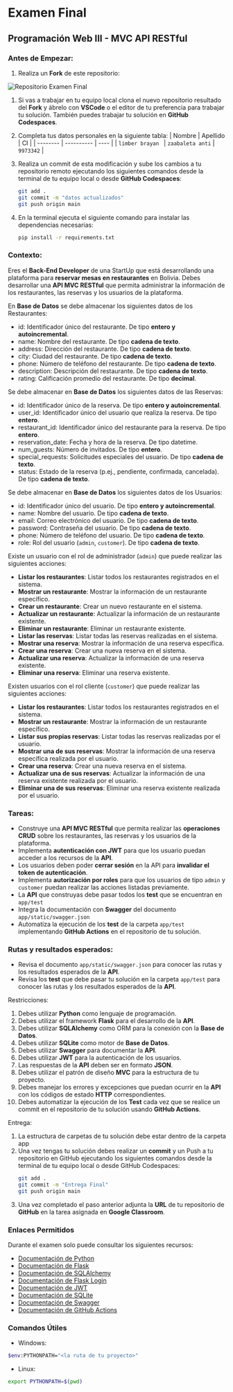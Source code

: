 # Examen Final
## Programación Web III - MVC API RESTful

### Antes de Empezar:

1. Realiza un **Fork** de este repositorio:

![Repositorio Examen Final](https://live.staticflickr.com/65535/53786372843_49b3358b74_z.jpg)

1. Si vas a trabajar en tu equipo local clona el nuevo repositorio resultado del **Fork** y ábrelo con **VSCode** o el editor de tu preferencia para trabajar tu solución. También puedes trabajar tu solución en **GitHub Codespaces**.

2. Completa tus datos personales en la siguiente tabla:
    | Nombre   | Apellido   | CI   |
    | -------- | ---------- | ---- |
    | `limber brayan ` | `zaabaleta anti` | `9973342` |

3. Realiza un commit de esta modificación y sube los cambios a tu repositorio remoto ejecutando los siguientes comandos desde la terminal de tu equipo local o desde **GitHub Codespaces**:
    ```bash
    git add .
    git commit -m "datos actualizados"
    git push origin main
    ```
4. En la terminal ejecuta el siguiente comando para instalar las dependencias necesarias:
    ```bash
    pip install -r requirements.txt
    ```

### Contexto:
Eres el **Back-End Developer** de una StartUp que está desarrollando una plataforma para **reservar mesas en restaurantes** en Bolivia. Debes desarrollar una **API MVC RESTful** que permita administrar la información de los restaurantes, las reservas y los usuarios de la plataforma.

En **Base de Datos** se debe almacenar los siguientes datos de los Restaurantes:
- id: Identificador único del restaurante. De tipo **entero y autoincremental**.
- name: Nombre del restaurante. De tipo  **cadena de texto**.
- address: Dirección del restaurante. De tipo  **cadena de texto**.
- city: Ciudad del restaurante. De tipo  **cadena de texto**.
- phone: Número de teléfono del restaurante. De tipo  **cadena de texto**.
- description: Descripción del restaurante. De tipo  **cadena de texto**.
- rating: Calificación promedio del restaurante. De tipo **decimal**.

Se debe almacenar en **Base de Datos** los siguientes datos de las Reservas:
- id: Identificador único de la reserva. De tipo **entero y autoincremental**.
- user_id: Identificador único del usuario que realiza la reserva. De tipo  **entero**.
- restaurant_id: Identificador único del restaurante para la reserva. De tipo  **entero**.
- reservation_date: Fecha y hora de la reserva. De tipo datetime.
- num_guests: Número de invitados. De tipo  **entero**.
- special_requests: Solicitudes especiales del usuario. De tipo  **cadena de texto**.
- status: Estado de la reserva (p.ej., pendiente, confirmada, cancelada). De tipo  **cadena de texto**.

Se debe almacenar en **Base de Datos** los siguientes datos de los Usuarios:
- id: Identificador único del usuario. De tipo **entero y autoincremental**.
- name: Nombre del usuario. De tipo  **cadena de texto**.
- email: Correo electrónico del usuario. De tipo  **cadena de texto**.
- password: Contraseña del usuario. De tipo  **cadena de texto**.
- phone: Número de teléfono del usuario. De tipo  **cadena de texto**.
- role: Rol del usuario (`admin`, `customer`). De tipo  **cadena de texto**.

Existe un usuario con el rol de administrador (`admin`) que puede realizar las siguientes acciones:
- **Listar los restaurantes**: Listar todos los restaurantes registrados en el sistema.
- **Mostrar un restaurante**: Mostrar la información de un restaurante específico.
- **Crear un restaurante**: Crear un nuevo restaurante en el sistema.
- **Actualizar un restaurante**: Actualizar la información de un restaurante existente.
- **Eliminar un restaurante**: Eliminar un restaurante existente.
- **Listar las reservas**: Listar todas las reservas realizadas en el sistema.
- **Mostrar una reserva**: Mostrar la información de una reserva específica.
- **Crear una reserva**: Crear una nueva reserva en el sistema.
- **Actualizar una reserva**: Actualizar la información de una reserva existente.
- **Eliminar una reserva**: Eliminar una reserva existente.

Existen usuarios con el rol cliente (`customer`) que puede realizar las siguientes acciones:
- **Listar los restaurantes**: Listar todos los restaurantes registrados en el sistema.
- **Mostrar un restaurante**: Mostrar la información de un restaurante específico.
- **Listar sus propias reservas**: Listar todas las reservas realizadas por el usuario.
- **Mostrar una de sus reservas**: Mostrar la información de una reserva específica realizada por el usuario.
- **Crear una reserva**: Crear una nueva reserva en el sistema.
- **Actualizar una de sus reservas**: Actualizar la información de una reserva existente realizada por el usuario.
- **Eliminar una de sus reservas**: Eliminar una reserva existente realizada por el usuario.

### Tareas:
- Construye una **API MVC RESTful** que permita realizar las **operaciones CRUD** sobre los restaurantes, las reservas y los usuarios de la plataforma.
- Implementa **autenticación con JWT** para que los usuario puedan acceder a los recursos de la **API**.
- Los usuarios deben poder **cerrar sesión** en la API para **invalidar el token de autenticación**.
- Implementa **autorización por roles** para que los usuarios de tipo `admin` y `customer` puedan realizar las acciones listadas previamente.
- La **API** que construyas debe pasar todos los **test** que se encuentran en `app/test`
- Integra la documentación con **Swagger** del documento `app/static/swagger.json`
- Automatiza la ejecución de los **test** de la carpeta `app/test` implementando **GitHub Actions** en el repositorio de tu solución.

### Rutas y resultados esperados:
- Revisa el documento `app/static/swagger.json` para conocer las rutas y los resultados esperados de la **API**.
- Revisa los **test** que debe pasar tu solución en la carpeta `app/test` para conocer las rutas y los resultados esperados de la **API**.

Restricciones:
1. Debes utilizar **Python** como lenguaje de programación.
2. Debes utilizar el framework **Flask** para el desarrollo de la **API**.
3. Debes utilizar **SQLAlchemy** como ORM para la conexión con la **Base de Datos**.
4. Debes utilizar **SQLite** como motor de **Base de Datos**.
5. Debes utilizar **Swagger** para documentar la **API**.
6. Debes utilizar **JWT** para la autenticación de los usuarios.
7. Las respuestas de la **API** deben ser en formato **JSON**.
8. Debes utilizar el patrón de diseño **MVC** para la estructura de tu proyecto.
9. Debes manejar los errores y excepciones que puedan ocurrir en la **API** con los códigos de estado **HTTP** correspondientes.
10. Debes automatizar la ejecución de los **Test** cada vez que se realice un commit en el repositorio de tu solución usando **GitHub Actions**.

Entrega:
1. La estructura de carpetas de tu solución debe estar dentro de la carpeta app
2. Una vez tengas tu solución debes realizar un **commit** y un Push a tu repositorio en GitHub ejecutando los siguientes comandos desde la terminal de tu equipo local o desde GitHub Codespaces:
    ```bash 
    git add .
    git commit -m "Entrega Final"
    git push origin main
    ```
3. Una vez completado el paso anterior adjunta la **URL** de tu repositorio de **GitHub** en la tarea asignada en **Google Classroom**. 

### Enlaces Permitidos
Durante el examen solo puede consultar los siguientes recursos:
- [Documentación de Python](https://docs.python.org/3/)
- [Documentación de Flask](https://flask.palletsprojects.com/en/2.0.x/)
- [Documentación de SQLAlchemy](https://flask-sqlalchemy.palletsprojects.com/en/3.1.x/)
- [Documentación de Flask Login](https://flask-login.readthedocs.io/en/latest/)
- [Documentación de JWT](https://flask-jwt-extended.readthedocs.io/en/stable/)
- [Documentación de SQLite](https://www.sqlite.org/docs.html)
- [Documentación de Swagger](https://swagger.io/docs/)
- [Documentación de GitHub Actions](https://docs.github.com/en/actions)

### Comandos Útiles
- Windows:
``` bash
$env:PYTHONPATH="<la ruta de tu proyecto>"
```
- Linux:
```bash
export PYTHONPATH=$(pwd)
```
